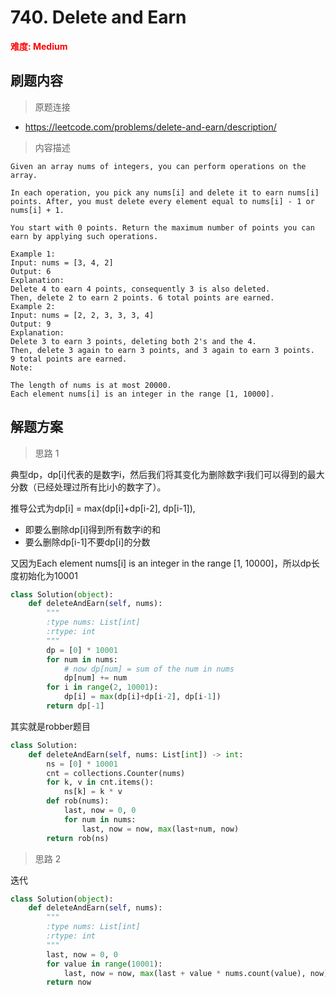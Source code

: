 # 740. Delete and Earn

**<font color=red>难度: Medium</font>**

## 刷题内容

> 原题连接

* https://leetcode.com/problems/delete-and-earn/description/

> 内容描述

```
Given an array nums of integers, you can perform operations on the array.

In each operation, you pick any nums[i] and delete it to earn nums[i] points. After, you must delete every element equal to nums[i] - 1 or nums[i] + 1.

You start with 0 points. Return the maximum number of points you can earn by applying such operations.

Example 1:
Input: nums = [3, 4, 2]
Output: 6
Explanation: 
Delete 4 to earn 4 points, consequently 3 is also deleted.
Then, delete 2 to earn 2 points. 6 total points are earned.
Example 2:
Input: nums = [2, 2, 3, 3, 3, 4]
Output: 9
Explanation: 
Delete 3 to earn 3 points, deleting both 2's and the 4.
Then, delete 3 again to earn 3 points, and 3 again to earn 3 points.
9 total points are earned.
Note:

The length of nums is at most 20000.
Each element nums[i] is an integer in the range [1, 10000].
```

## 解题方案

> 思路 1

典型dp，dp[i]代表的是数字i，然后我们将其变化为删除数字i我们可以得到的最大分数（已经处理过所有比i小的数字了）。

推导公式为dp[i] = max(dp[i]+dp[i-2], dp[i-1]),

- 即要么删除dp[i]得到所有数字i的和
- 要么删除dp[i-1]不要dp[i]的分数

又因为Each element nums[i] is an integer in the range [1, 10000]，所以dp长度初始化为10001

```python
class Solution(object):
    def deleteAndEarn(self, nums):
        """
        :type nums: List[int]
        :rtype: int
        """
        dp = [0] * 10001
        for num in nums:
            # now dp[num] = sum of the num in nums
            dp[num] += num
        for i in range(2, 10001):
            dp[i] = max(dp[i]+dp[i-2], dp[i-1])
        return dp[-1]
```

其实就是robber题目

```python
class Solution:
    def deleteAndEarn(self, nums: List[int]) -> int:
        ns = [0] * 10001
        cnt = collections.Counter(nums)
        for k, v in cnt.items():
            ns[k] = k * v
        def rob(nums):
            last, now = 0, 0
            for num in nums:
                last, now = now, max(last+num, now)
        return rob(ns)
```


> 思路 2

迭代

```python
class Solution(object):
    def deleteAndEarn(self, nums):
        """
        :type nums: List[int]
        :rtype: int
        """
        last, now = 0, 0
        for value in range(10001):
            last, now = now, max(last + value * nums.count(value), now)
        return now
```

